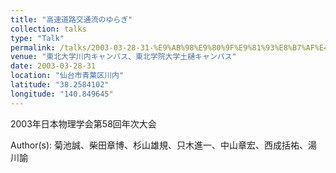 ```yaml
---
title: "高速道路交通流のゆらぎ"
collection: talks
type: "Talk"
permalink: /talks/2003-03-28-31-%E9%AB%98%E9%80%9F%E9%81%93%E8%B7%AF%E4%BA%A4%E9%80%9A%E6%B5%81%E3%81%AE%E3%82%86%E3%82%89%E3%81%8E
venue: "東北大学川内キャンパス、東北学院大学土樋キャンパス"
date: 2003-03-28-31
location: "仙台市青葉区川内"
latitude: "38.2584102"
longitude: "140.849645"
---
```


2003年日本物理学会第58回年次大会

Author(s): 菊池誠、柴田章博、杉山雄規、只木進一、中山章宏、西成括祐、湯川諭
